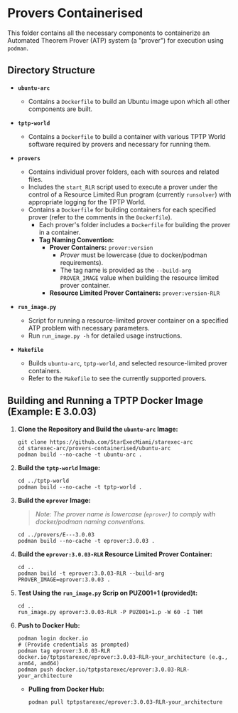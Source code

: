 # Provers Containerised

This folder contains all the necessary components to containerize an Automated Theorem Prover (ATP) system (a "prover") for execution using `podman`.

## Directory Structure

- **`ubuntu-arc`**
  - Contains a `Dockerfile` to build an Ubuntu image upon which all other components are built.

- **`tptp-world`**
  - Contains a `Dockerfile` to build a container with various TPTP World software required by provers and necessary for running them.

- **`provers`**
  - Contains individual prover folders, each with sources and related files.
  - Includes the `start_RLR` script used to execute a prover under the control of a Resource Limited Run program (currently `runsolver`) with appropriate logging for the TPTP World.
  - Contains a `Dockerfile` for building containers for each specified prover (refer to the comments in the `Dockerfile`).
    - Each prover's folder includes a `Dockerfile` for building the prover in a container.
    - **Tag Naming Convention:**
      - **Prover Containers:** `prover:version`
        - *Prover* must be lowercase (due to docker/podman requirements).
        - The tag name is provided as the `--build-arg PROVER_IMAGE` value when building the resource limited prover container.
      - **Resource Limited Prover Containers:** `prover:version-RLR`

- **`run_image.py`**
  - Script for running a resource-limited prover container on a specified ATP problem with necessary parameters.
  - Run `run_image.py -h` for detailed usage instructions.

- **`Makefile`**
  - Builds `ubuntu-arc`, `tptp-world`, and selected resource-limited prover containers.
  - Refer to the `Makefile` to see the currently supported provers.

## Building and Running a TPTP Docker Image (Example: E 3.0.03)

1. **Clone the Repository and Build the `ubuntu-arc` Image:**
    ```shell
    git clone https://github.com/StarExecMiami/starexec-arc
    cd starexec-arc/provers-containerised/ubuntu-arc
    podman build --no-cache -t ubuntu-arc .
    ```

2. **Build the `tptp-world` Image:**
    ```shell
    cd ../tptp-world
    podman build --no-cache -t tptp-world .
    ```

3. **Build the `eprover` Image:**
    > *Note: The prover name is lowercase (`eprover`) to comply with docker/podman naming conventions.*
    ```shell
    cd ../provers/E---3.0.03
    podman build --no-cache -t eprover:3.0.03 .
    ```

4. **Build the `eprover:3.0.03-RLR` Resource Limited Prover Container:**
    ```shell
    cd ..
    podman build -t eprover:3.0.03-RLR --build-arg PROVER_IMAGE=eprover:3.0.03 .
    ```

5. **Test Using the `run_image.py` Scrip on PUZ001+1 (provided)t:**
    ```shell
    cd ..
    run_image.py eprover:3.0.03-RLR -P PUZ001+1.p -W 60 -I THM
    ```

6. **Push to Docker Hub:**
    ```shell
    podman login docker.io 
    # (Provide credentials as prompted)
    podman tag eprover:3.0.03-RLR docker.io/tptpstarexec/eprover:3.0.03-RLR-your_architecture (e.g., arm64, amd64)
    podman push docker.io/tptpstarexec/eprover:3.0.03-RLR-your_architecture
    ```

    - **Pulling from Docker Hub:**
      ```shell
      podman pull tptpstarexec/eprover:3.0.03-RLR-your_architecture
      ```

